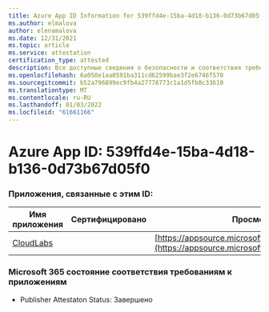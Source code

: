 ```yaml
---
title: Azure App ID Information for 539ffd4e-15ba-4d18-b136-0d73b67d05f0
ms.author: elmalova
author: elenamalova
ms.date: 12/31/2021
ms.topic: article
ms.service: attestation
certification_type: attested
description: Все доступные сведения о безопасности и соответствия требованиям для 539ffd4e-15ba-4d18-b136-0d73b67d05f0.
ms.openlocfilehash: 6a050e1aa0591ba311cd62599bae3f2e6746f570
ms.sourcegitcommit: b52a796899ec9fb4a27778773c1a1d5fb0c33610
ms.translationtype: MT
ms.contentlocale: ru-RU
ms.lasthandoff: 01/03/2022
ms.locfileid: "61661166"
---
```

# <a name="azure-app-id-539ffd4e-15ba-4d18-b136-0d73b67d05f0"></a>Azure App ID: 539ffd4e-15ba-4d18-b136-0d73b67d05f0


### <a name="apps-associated-with-this-id"></a>Приложения, связанные с этим ID:
| **Имя приложения** | **Сертифицировано** | **Просмотр в AppSource** |
|--------------|---------------|-----------------------|
| [CloudLabs](https://docs.microsoft.com/microsoft-365-app-certification/forward/WA200003273) |  | [https://appsource.microsoft.com/product/office/WA200003273](https://appsource.microsoft.com/product/office/WA200003273) |

### <a name="microsoft-365-app-compliance-status"></a>Microsoft 365 состояние соответствия требованиям к приложениям
- Publisher Attestaton Status: Завершено
